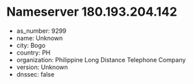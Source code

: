 # Nameserver 180.193.204.142

* as_number: 9299
* name: Unknown
* city: Bogo
* country: PH
* organization: Philippine Long Distance Telephone Company
* version: Unknown
* dnssec: false
